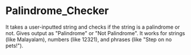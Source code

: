 # Palindrome_Checker
It takes a user-inputted string and checks if the string is a palindrome or not.
Gives output as "Palindrome" or "Not Palindrome".
It works for strings (like Malayalam), numbers (like 12321), and phrases (like "Step on no pets!"). 
